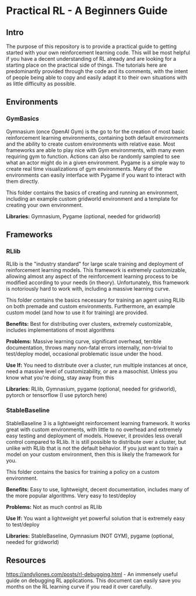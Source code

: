 # Practical RL - A Beginners Guide
## Intro
The purpose of this repository is to provide a practical guide to getting started with your own reinforcement learning code. This will be most helpful if you have a decent understanding of RL already and are looking for a starting place on the practical side of things. The tutorials here are predominantly provided through the code and its comments, with the intent of people being able to copy and easily adapt it to their own situations with as little difficulty as possible. 

## Environments
### GymBasics
Gymnasium (once OpenAI Gym) is the go to for the creation of most basic reinforcement learning environments, containing both default environments and the ability to create custom environments with relative ease. Most frameworks are able to play nice with Gym environments, with many even requiring gym to function. Actions can also be randomly sampled to see what an actor might do in a given environment. Pygame is a simple way to create real time visualizations of gym environments. Many of the environments can easily interface with Pygame if you want to interact with them directly.

This folder contains the basics of creating and running an environment, including an example custom gridworld environment and a template for creating your own environment. 

**Libraries:** Gymnasium, Pygame (optional, needed for gridworld)


## Frameworks
### RLlib
RLlib is the "industry standard" for large scale training and deployment of reinforcement learning models. This framework is extremely customizable, allowing almost any aspect of the reinforcement learning process to be modified according to your needs (in theory). Unfortunately, this framework is notoriously hard to work with, including a massive learning curve.  

This folder contains the basics necessary for training an agent using RLlib on both premade and custom environments. Furthermore, an example custom model (and how to use it for training) are provided. 

**Benefits:** Best for distributing over clusters, extremely customizable, includes implementations of most algorithms

**Problems:** Massive learning curve, significant overhead, terrible documentation, throws many non-fatal errors internally, non-trivial to test/deploy model, occasional problematic issue under the hood.

**Use If:** You need to distribute over a cluster, run multiple instances at once, need a massive level of customizability, or are a masochist. Unless you know what you're doing, stay away from this

**Libraries:** RLlib, Gymnasium, pygame (optional, needed for gridworld), pytorch or tensorflow (I use pytorch here)


### StableBaseline
StableBaseline 3 is a lightweight reinforcement learning framework. It works great with custom environments, with little to no overhead and extremely easy testing and deployment of models. However, it provides less overall control compared to RLlib. It is still possible to distribute over a cluster, but unlike with RLlib that is not the default behavior. If you just want to train a model on your custom environment, then this is likely the framework for you. 

This folder contains the basics for training a policy on a custom environment. 

**Benefits:** Easy to use, lightweight, decent documentation, includes many of the more popular algorithms. Very easy to test/deploy

**Problems:** Not as much control as RLlib

**Use If:** You want a lightweight yet powerful solution that is extremely easy to test/deploy

**Libraries:** StableBaseline, Gymnasium (NOT GYM), pygame (optional, needed for gridworld)


## Resources

https://andyljones.com/posts/rl-debugging.html - An immensely useful guide on debugging RL applications. This document can easily save you months on the RL learning curve if you read it over carefully. 
